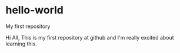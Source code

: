 # hello-world
My first repository

Hi All, This is my first repository at github and I'm really excited about learning this.
